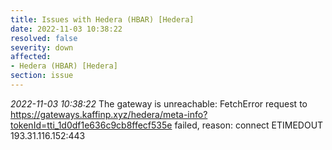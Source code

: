 ```yaml
---
title: Issues with Hedera (HBAR) [Hedera]
date: 2022-11-03 10:38:22
resolved: false
severity: down
affected:
- Hedera (HBAR) [Hedera]
section: issue
---
```


*2022-11-03 10:38:22* The gateway is unreachable: FetchError request to https://gateways.kaffinp.xyz/hedera/meta-info?tokenId=tti_1d0df1e636c9cb8ffecf535e failed, reason: connect ETIMEDOUT 193.31.116.152:443